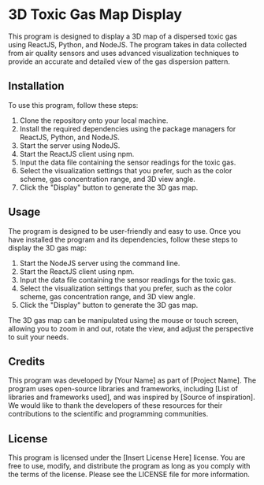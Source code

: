 # 3D Toxic Gas Map Display 

<p>
This program is designed to display a 3D map of a dispersed toxic gas using ReactJS, Python, and NodeJS. The program takes in data collected from air quality sensors and uses advanced visualization techniques to provide an accurate and detailed view of the gas dispersion pattern.
</p>

## Installation 

<p> 
To use this program, follow these steps:
<ol>
<li> Clone the repository onto your local machine. </li>
<li> Install the required dependencies using the package managers for ReactJS, Python, and NodeJS. </li> 
<li> Start the server using NodeJS. </li>
<li> Start the ReactJS client using npm. </li>
<li> Input the data file containing the sensor readings for the toxic gas. </li>
<li> Select the visualization settings that you prefer, such as the color scheme, gas concentration range, and 3D view angle. </li>
<li> Click the "Display" button to generate the 3D gas map. </li>

</ol>
</p>

## Usage 

<p> 
The program is designed to be user-friendly and easy to use. Once you have installed the program and its dependencies, follow these steps to display the 3D gas map:

<ol>
<li> Start the NodeJS server using the command line. </li> 
<li> Start the ReactJS client using npm. </li> 
<li> Input the data file containing the sensor readings for the toxic gas. </li> 
<li> Select the visualization settings that you prefer, such as the color scheme, gas concentration range, and 3D view angle. </li> 
<li> Click the "Display" button to generate the 3D gas map. </li> 
</ol>

The 3D gas map can be manipulated using the mouse or touch screen, allowing you to zoom in and out, rotate the view, and adjust the perspective to suit your needs.
</p>

## Credits

<p> 
This program was developed by [Your Name] as part of [Project Name]. The program uses open-source libraries and frameworks, including [List of libraries and frameworks used], and was inspired by [Source of inspiration]. We would like to thank the developers of these resources for their contributions to the scientific and programming communities. </p>

## License

<p> 
This program is licensed under the [Insert License Here] license. You are free to use, modify, and distribute the program as long as you comply with the terms of the license. Please see the LICENSE file for more information. </p> 